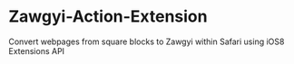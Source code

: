 Zawgyi-Action-Extension
=======================

Convert webpages from square blocks to Zawgyi within Safari using iOS8 Extensions API
